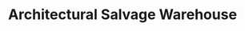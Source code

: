 ---
title: "Architectural Salvage Warehouse"
url: /detroit/architectural-salvage-warehouse/
shop: Großhandel
---